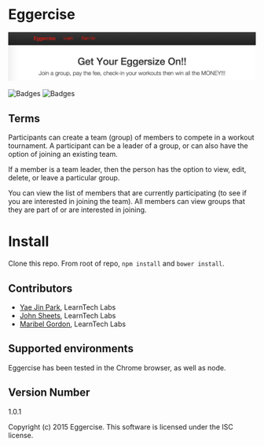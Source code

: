 # Eggercise

![Eggercise Login](/public/images/eggercise-login.jpg)

![Badges](https://img.shields.io/badge/license-ISC-blue.svg) 
![Badges](https://img.shields.io/badge/tests-passing-green.svg)

## Terms
Participants can create a team (group) of members to compete in a workout tournament. A participant can be a leader of a group, or can also have the option of joining an existing team.

If a member is a team leader, then the person has the option to view, edit, delete, or leave a particular group.

You can view the list of members that are currently participating (to see if you are interested in joining the team). All members can view groups that they are part of or are interested in joining.
# Install
Clone this repo. From root of repo, `npm install` and `bower install`.

## Contributors
* [Yae Jin Park](https://github.com/yaejin91), LearnTech Labs
* [John Sheets](https://github.com/b33rTiger), LearnTech Labs
* [Maribel Gordon](https://github.com/outdoorsole), LearnTech Labs

## Supported environments
Eggercise has been tested in the Chrome browser, as well as node.

## Version Number
1.0.1

Copyright (c) 2015 Eggercise. This software is licensed under the ISC license.
